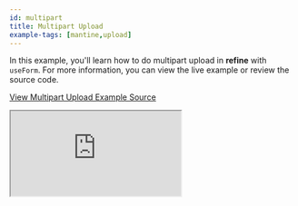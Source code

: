 ```yaml
---
id: multipart
title: Multipart Upload
example-tags: [mantine,upload]
---
```


In this example, you'll learn how to do multipart upload in **refine** with `useForm`. For more information, you can view the live example or review the source code.

[View Multipart Upload Example Source](https://github.com/pankod/refine/tree/master/examples/upload/mantine/multipart)

<iframe loading="lazy" src="https://stackblitz.com//github/pankod/refine/tree/master/examples/upload/mantine/multipart?embed=1&view=preview&theme=dark&preset=node&ctl=1"
    style={{width: "100%", height:"80vh", border: "0px", borderRadius: "8px", overflow:"hidden"}}
    title="mantine-multipart-upload"
></iframe>
